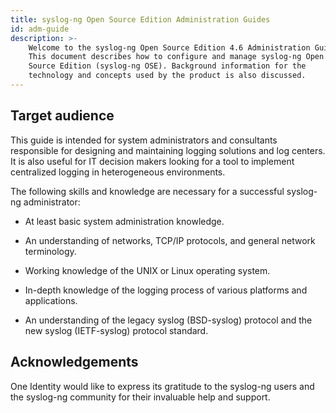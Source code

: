 ```yaml
---
title: syslog-ng Open Source Edition Administration Guides
id: adm-guide
description: >-
    Welcome to the syslog-ng Open Source Edition 4.6 Administration Guide.
    This document describes how to configure and manage syslog-ng Open
    Source Edition (syslog-ng OSE). Background information for the
    technology and concepts used by the product is also discussed.
---
```


## Target audience

This guide is intended for system administrators and consultants
responsible for designing and maintaining logging solutions and log
centers. It is also useful for IT decision makers looking for a tool to
implement centralized logging in heterogeneous environments.

The following skills and knowledge are necessary for a successful
syslog-ng administrator:

- At least basic system administration knowledge.

- An understanding of networks, TCP/IP protocols, and general network
    terminology.

- Working knowledge of the UNIX or Linux operating system.

- In-depth knowledge of the logging process of various platforms and
    applications.

- An understanding of the legacy syslog (BSD-syslog) protocol
    and the new syslog (IETF-syslog) protocol standard.

## Acknowledgements

One Identity would like to express its gratitude to the syslog-ng users
and the syslog-ng community for their invaluable help and support.
